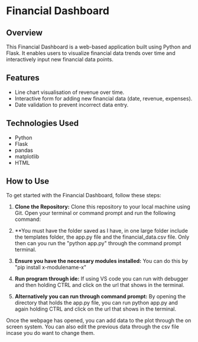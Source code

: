 # Financial Dashboard

## Overview
This Financial Dashboard is a web-based application built using Python and Flask. It enables users to visualize financial data trends over time and interactively input new financial data points.

## Features
- Line chart visualisation of revenue over time.
- Interactive form for adding new financial data (date, revenue, expenses).
- Date validation to prevent incorrect data entry.

## Technologies Used
[//]: # (List the programming languages, frameworks, libraries, and tools used in your project.)
- Python
- Flask
- pandas
- matplotlib
- HTML

## How to Use
To get started with the Financial Dashboard, follow these steps:

1. **Clone the Repository:** Clone this repository to your local machine using Git. Open your terminal or command prompt and run the following command:
 
2. **You must have the folder saved as I have, in one large folder include the templates folder, the app.py file and the financial_data.csv file. Only then can you run the "python app.py" through the command prompt terminal.
 
3. **Ensure you have the necessary modules installed:** You can do this by "pip install x-modulename-x"

4. **Run program through ide:** If using VS code you can run with debugger and then holding CTRL and click on the url that shows in the terminal.

5. **Alternatively you can run through command prompt:** By opening the directory that holds the app.py file, you can run python app.py and again holding CTRL and click on the url that shows in the terminal.


Once the webpage has opened, you can add data to the plot through the on screen system.
You can also edit the previous data through the csv file incase you do want to change them.
